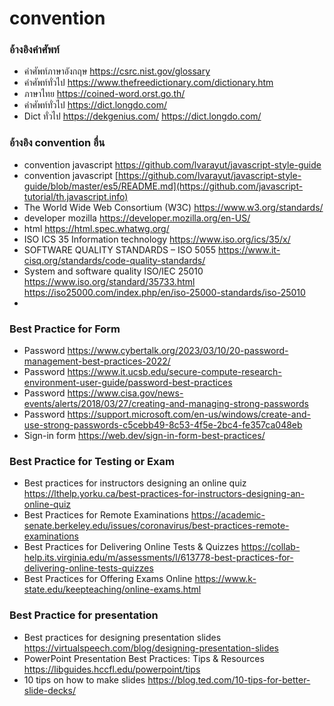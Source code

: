 # convention

### อ้างอิงคำศัพท์
- คำศัพท์ภาษาอังกฤษ https://csrc.nist.gov/glossary
- คำศัพท์ทั่วไป https://www.thefreedictionary.com/dictionary.htm
- ภาษาไทย https://coined-word.orst.go.th/
- คำศัพท์ทั่วไป https://dict.longdo.com/
- Dict ทั่วไป https://dekgenius.com/ https://dict.longdo.com/ 

### อ้างอิง convention อื่น
- convention javascript https://github.com/lvarayut/javascript-style-guide
- convention javascript [https://github.com/lvarayut/javascript-style-guide/blob/master/es5/README.md](https://github.com/javascript-tutorial/th.javascript.info)
- The World Wide Web Consortium (W3C) https://www.w3.org/standards/
- developer mozilla https://developer.mozilla.org/en-US/
- html https://html.spec.whatwg.org/
- ISO ICS 35 Information technology https://www.iso.org/ics/35/x/
- SOFTWARE QUALITY STANDARDS – ISO 5055 https://www.it-cisq.org/standards/code-quality-standards/
- System and software quality ISO/IEC 25010 https://www.iso.org/standard/35733.html https://iso25000.com/index.php/en/iso-25000-standards/iso-25010
- 

### Best Practice for Form
- Password https://www.cybertalk.org/2023/03/10/20-password-management-best-practices-2022/
- Password https://www.it.ucsb.edu/secure-compute-research-environment-user-guide/password-best-practices
- Password https://www.cisa.gov/news-events/alerts/2018/03/27/creating-and-managing-strong-passwords
- Password https://support.microsoft.com/en-us/windows/create-and-use-strong-passwords-c5cebb49-8c53-4f5e-2bc4-fe357ca048eb
- Sign-in form https://web.dev/sign-in-form-best-practices/

### Best Practice for Testing or Exam
- Best practices for instructors designing an online quiz https://lthelp.yorku.ca/best-practices-for-instructors-designing-an-online-quiz 
- Best Practices for Remote Examinations https://academic-senate.berkeley.edu/issues/coronavirus/best-practices-remote-examinations 
- Best Practices for Delivering Online Tests & Quizzes https://collab-help.its.virginia.edu/m/assessments/l/613778-best-practices-for-delivering-online-tests-quizzes 
- Best Practices for Offering Exams Online https://www.k-state.edu/keepteaching/online-exams.html 

### Best Practice for presentation
- Best practices for designing presentation slides https://virtualspeech.com/blog/designing-presentation-slides
- PowerPoint Presentation Best Practices: Tips & Resources https://libguides.hccfl.edu/powerpoint/tips
- 10 tips on how to make slides https://blog.ted.com/10-tips-for-better-slide-decks/ 
